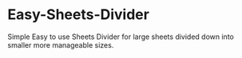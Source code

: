 # Easy-Sheets-Divider
Simple Easy to use Sheets Divider for large sheets divided down into smaller more manageable sizes.  
